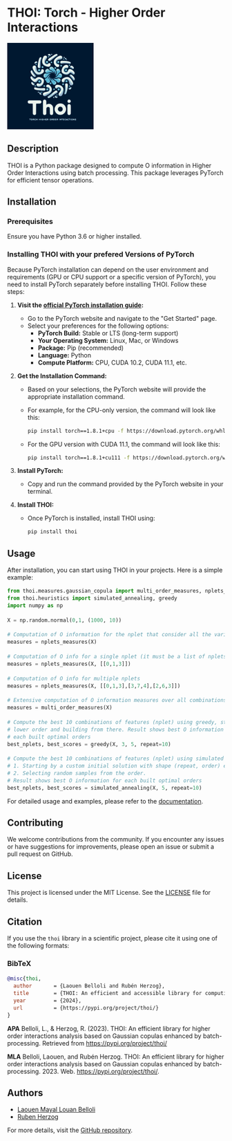 # THOI: Torch - Higher Order Interactions

<img src="https://raw.githubusercontent.com/Laouen/THOI/main/img/logo.png" alt="THOI Logo" width="200">

## Description

THOI is a Python package designed to compute O information in Higher Order Interactions using batch processing. This package leverages PyTorch for efficient tensor operations.

## Installation

### Prerequisites

Ensure you have Python 3.6 or higher installed.

### Installing THOI with your prefered Versions of PyTorch

Because PyTorch installation can depend on the user environment and requirements (GPU or CPU support or a specific version of PyTorch), you need to install PyTorch separately before installing THOI. Follow these steps:

1. **Visit the [official PyTorch installation guide](https://pytorch.org/get-started/locally/):**
    - Go to the PyTorch website and navigate to the "Get Started" page.
    - Select your preferences for the following options:
        - **PyTorch Build:** Stable or LTS (long-term support)
        - **Your Operating System:** Linux, Mac, or Windows
        - **Package:** Pip (recommended)
        - **Language:** Python
        - **Compute Platform:** CPU, CUDA 10.2, CUDA 11.1, etc.

2. **Get the Installation Command:**
    - Based on your selections, the PyTorch website will provide the appropriate installation command.
    - For example, for the CPU-only version, the command will look like this:

        ```bash
        pip install torch==1.8.1+cpu -f https://download.pytorch.org/whl/torch_stable.html
        ```

    - For the GPU version with CUDA 11.1, the command will look like this:

        ```bash
        pip install torch==1.8.1+cu111 -f https://download.pytorch.org/whl/torch_stable.html
        ```

3. **Install PyTorch:**
    - Copy and run the command provided by the PyTorch website in your terminal.

4. **Install THOI:**
    - Once PyTorch is installed, install THOI using:

        ```bash
        pip install thoi
        ```

## Usage

After installation, you can start using THOI in your projects. Here is a simple example:

```python
from thoi.measures.gaussian_copula import multi_order_measures, nplets_measures
from thoi.heuristics import simulated_annealing, greedy
import numpy as np

X = np.random.normal(0,1, (1000, 10))

# Computation of O information for the nplet that consider all the variables of X
measures = nplets_measures(X)

# Computation of O info for a single nplet (it must be a list of nplets even if it is a single nplet)
measures = nplets_measures(X, [[0,1,3]])

# Computation of O info for multiple nplets
measures = nplets_measures(X, [[0,1,3],[3,7,4],[2,6,3]])

# Extensive computation of O information measures over all combinations of features in X
measures = multi_order_measures(X)

# Compute the best 10 combinations of features (nplet) using greedy, starting by exaustive search in 
# lower order and building from there. Result shows best O information for 
# each built optimal orders
best_nplets, best_scores = greedy(X, 3, 5, repeat=10)

# Compute the best 10 combinations of features (nplet) using simulated annealing: There are two initialization options
# 1. Starting by a custom initial solution with shape (repeat, order) explicitely provided by the user.
# 2. Selecting random samples from the order.
# Result shows best O information for each built optimal orders
best_nplets, best_scores = simulated_annealing(X, 5, repeat=10)
```

For detailed usage and examples, please refer to the [documentation](https://laouen.github.io/THOI/).

## Contributing

We welcome contributions from the community. If you encounter any issues or have suggestions for improvements, please open an issue or submit a pull request on GitHub.

## License

This project is licensed under the MIT License. See the [LICENSE](https://github.com/Laouen/THOI/blob/10243c2d465dc81ee2180b652d08d3117381a01f/LICENSE) file for details.

## Citation

If you use the `thoi` library in a scientific project, please cite it using one of the following formats:

### BibTeX

```bibtex
@misc{thoi,
  author       = {Laouen Belloli and Rubén Herzog},
  title        = {THOI: An efficient and accessible library for computing higher-order interactions enhanced by batch-processing},
  year         = {2024},
  url          = {https://pypi.org/project/thoi/}
}
```

**APA**
Belloli, L., & Herzog, R. (2023). THOI: An efficient library for higher order interactions analysis based on Gaussian copulas enhanced by batch-processing. Retrieved from https://pypi.org/project/thoi/

**MLA**
Belloli, Laouen, and Rubén Herzog. THOI: An efficient library for higher order interactions analysis based on Gaussian copulas enhanced by batch-processing. 2023. Web. https://pypi.org/project/thoi/.


## Authors

- [Laouen Mayal Louan Belloli](https://www.linkedin.com/in/laouen-belloli/)
- [Ruben Herzog](https://www.linkedin.com/in/rherzoga/)

For more details, visit the [GitHub repository](https://github.com/Laouen/THOI).
